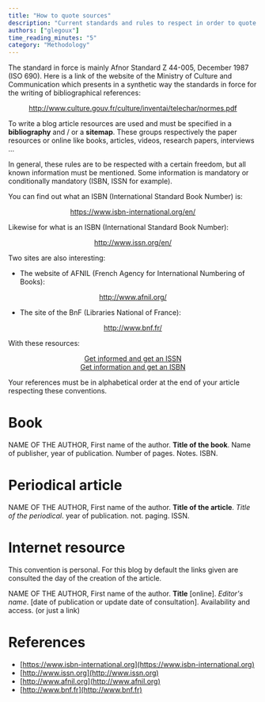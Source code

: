 ```yaml
---
title: "How to quote sources"
description: "Current standards and rules to respect in order to quote sources."
authors: ["glegoux"]
time_reading_minutes: "5"
category: "Methodology"
---
```


The standard in force is mainly Afnor Standard Z 44-005, December 1987 (ISO 690). Here is a link of the website of the Ministry of Culture and Communication which presents in a synthetic way the standards in force for the writing of bibliographical references:

<p align = "center">
  <a href="http://www.culture.gouv.fr/culture/inventai/telechar/normes.pdf">http://www.culture.gouv.fr/culture/inventai/telechar/normes.pdf</a>
</p>

To write a blog article resources are used and must be specified in a **bibliography** and / or a **sitemap**. These groups respectively the paper resources or online like books, articles, videos, research papers, interviews ...

In general, these rules are to be respected with a certain freedom, but all known information must be mentioned. Some information is mandatory or conditionally mandatory (ISBN, ISSN for example).

You can find out what an ISBN (International Standard Book Number) is:

<p align = "center">
  <a href="https://www.isbn-international.org/fr/"> https://www.isbn-international.org/en/ </a>
</p>

Likewise for what is an ISBN (International Standard Book Number):

<p align = "center">
  <a href="http://www.issn.org/fr/"> http://www.issn.org/en/ </a>
</p>

Two sites are also interesting:

* The website of AFNIL (French Agency for International Numbering of Books): 

<p align = "center">
    <a href="http://www.afnil.org/"> http://www.afnil.org/ </a>
</p>

* The site of the BnF (Libraries National of France): 

<p align = "center">
    <a href="http://www.bnf.fr/"> http://www.bnf.fr/ </a>
</p>

With these resources:

<p align = "center">
  <a href="http://www.bnf.fr/fr/professionnels/s_informer_obtenir_issn.html"> Get informed and get an ISSN </a> <br>
	<a href="http://www.bnf.fr/fr/professionnels/s_informer_obtenir_isbn.html"> Get information and get an ISBN </a>
</p>

Your references must be in alphabetical order at the end of your article respecting these conventions.

# Book

NAME OF THE AUTHOR, First name of the author. **Title of the book**. Name of publisher, year of publication. Number of pages. Notes. ISBN.
 
# Periodical article

NAME OF THE AUTHOR, First name of the author. **Title of the article**. *Title of the periodical*. year of publication. not. paging. ISSN.

# Internet resource
 
 This convention is personal. For this blog by default the links given are consulted the day of the creation of the article.
 
NAME OF THE AUTHOR, First name of the author. **Title** [online]. *Editor's name*. [date of publication or update date of consultation]. Availability and access. (or just a link)

# References

- [https://www.isbn-international.org](https://www.isbn-international.org) 
- [http://www.issn.org](http://www.issn.org)
- [http://www.afnil.org](http://www.afnil.org)
- [http://www.bnf.fr](http://www.bnf.fr)
